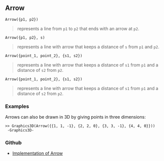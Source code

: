 ## Arrow

```
Arrow({p1, p2})
```

> represents a line from `p1` to `p2` that ends with an arrow at `p2`.

```
Arrow({p1, p2}, s)
```

> represents a line with arrow that keeps a distance of `s` from `p1` and `p2`.

```
Arrow({point_1, point_2}, {s1, s2})
```

> represents a line with arrow that keeps a distance of `s1` from `p1` and a distance of `s2` from `p2`.

```
Arrow({point_1, point_2}, {s1, s2})
```

> represents a line with arrow that keeps a distance of `s1` from `p1` and a distance of `s2` from `p2`.
 
### Examples

Arrows can also be drawn in 3D by giving points in three dimensions:

```
>> Graphics3D(Arrow({{1, 1, -1}, {2, 2, 0}, {3, 3, -1}, {4, 4, 0}}))
 -Graphics3D-
```

### Github

* [Implementation of Arrow](https://github.com/axkr/symja_android_library/blob/master/symja_android_library/matheclipse-core/src/main/java/org/matheclipse/core/builtin/GraphicsFunctions.java#L54) 
